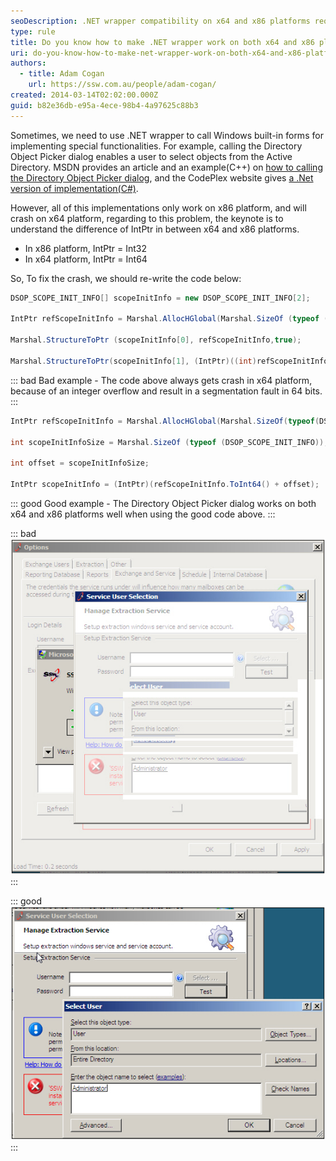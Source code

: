 ```yaml
---
seoDescription: .NET wrapper compatibility on x64 and x86 platforms requires careful IntPtr management to avoid integer overflows.
type: rule
title: Do you know how to make .NET wrapper work on both x64 and x86 platforms?
uri: do-you-know-how-to-make-net-wrapper-work-on-both-x64-and-x86-platforms
authors:
  - title: Adam Cogan
    url: https://ssw.com.au/people/adam-cogan/
created: 2014-03-14T02:02:00.000Z
guid: b82e36db-e95a-4ece-98b4-4a97625c88b3
---
```


Sometimes, we need to use .NET wrapper to call Windows built-in forms for implementing special functionalities. For example, calling the Directory Object Picker dialog enables a user to select objects from the Active Directory. MSDN provides an article and an example(C++) on [how to calling the Directory Object Picker dialog](https://ssw.com.au/ssw/redirect/msdn/DirectoryObjectPicker.htm), and the CodePlex website gives [a .Net version of implementation(C#)](https://ssw.com.au/ssw/redirect/codeplex/ActiveDirectoryCommonDialogs.htm).

However, all of this implementations only work on x86 platform, and will crash on x64 platform, regarding to this problem, the keynote is to understand the difference of IntPtr in between x64 and x86 platforms.

<!--endintro-->

- In x86 platform, IntPtr = Int32
- In x64 platform, IntPtr = Int64

So, To fix the crash, we should re-write the code below:

```cs
DSOP_SCOPE_INIT_INFO[] scopeInitInfo = new DSOP_SCOPE_INIT_INFO[2];

IntPtr refScopeInitInfo = Marshal.AllocHGlobal(Marshal.SizeOf (typeof (DSOP_SCOPE_INIT_INFO)) * 2);

Marshal.StructureToPtr (scopeInitInfo[0], refScopeInitInfo,true);

Marshal.StructureToPtr(scopeInitInfo[1], (IntPtr)((int)refScopeInitInfo + Marshal.SizeOf(typeof(DSOP_SCOPE_INIT_INFO))), true);
```

::: bad
Bad example - The code above always gets crash in x64 platform, because of an integer overflow and result in a segmentation fault in 64 bits.
:::

```cs
IntPtr refScopeInitInfo = Marshal.AllocHGlobal(Marshal.SizeOf(typeof(DSOP_SCOPE_INIT_INFO)) * 2);

int scopeInitInfoSize = Marshal.SizeOf (typeof (DSOP_SCOPE_INIT_INFO));

int offset = scopeInitInfoSize;

IntPtr scopeInitInfo = (IntPtr)(refScopeInitInfo.ToInt64() + offset);
```

::: good
Good example - The Directory Object Picker dialog works on both x64 and x86 platforms well when using the good code above.
:::

::: bad
![Figure: Bad example - Calling the Directory Object Picker dialog causes crash on x64 platform when using the bad code above](crash.jpg)
:::

::: good
![Figure: Good example - The Directory Object Picker dialog works on both x64 and x86 platforms well when using the good code above](worknormal.jpg)
:::
